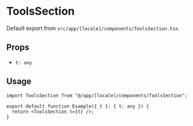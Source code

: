 # ToolsSection

Default export from `src/app/[locale]/components/ToolsSection.tsx`.

## Props
- `t: any`

## Usage
```tsx
import ToolsSection from "@/app/[locale]/components/ToolsSection";

export default function Example({ t }: { t: any }) {
  return <ToolsSection t={t} />;
}
```
